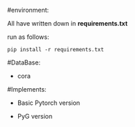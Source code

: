 #environment:

All have written down in **requirements.txt**

run as follows:

`pip install -r requirements.txt`

#DataBase:
- cora

#Implements:
- Basic Pytorch version

- PyG version
